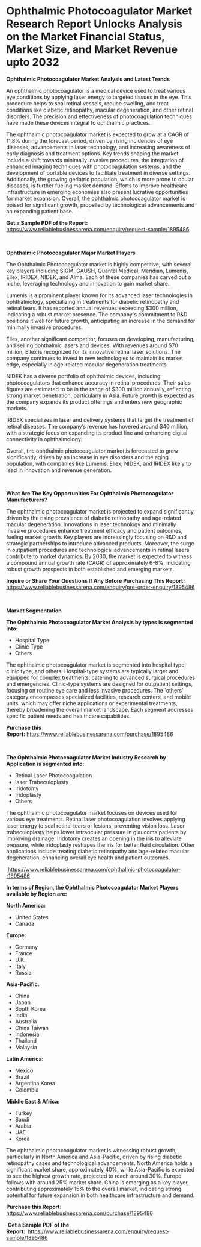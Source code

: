 <p><h1>Ophthalmic Photocoagulator Market Research Report Unlocks Analysis on the Market Financial Status, Market Size, and Market Revenue upto 2032</h1></p><p><strong>Ophthalmic Photocoagulator Market Analysis and Latest Trends</strong></p>
<p><p>An ophthalmic photocoagulator is a medical device used to treat various eye conditions by applying laser energy to targeted tissues in the eye. This procedure helps to seal retinal vessels, reduce swelling, and treat conditions like diabetic retinopathy, macular degeneration, and other retinal disorders. The precision and effectiveness of photocoagulation techniques have made these devices integral to ophthalmic practices.</p><p>The ophthalmic photocoagulator market is expected to grow at a CAGR of 11.8% during the forecast period, driven by rising incidences of eye diseases, advancements in laser technology, and increasing awareness of early diagnosis and treatment options. Key trends shaping the market include a shift towards minimally invasive procedures, the integration of enhanced imaging techniques with photocoagulation systems, and the development of portable devices to facilitate treatment in diverse settings. Additionally, the growing geriatric population, which is more prone to ocular diseases, is further fueling market demand. Efforts to improve healthcare infrastructure in emerging economies also present lucrative opportunities for market expansion. Overall, the ophthalmic photocoagulator market is poised for significant growth, propelled by technological advancements and an expanding patient base.</p></p>
<p><strong>Get a Sample PDF of the Report:&nbsp;</strong> <a href="https://www.reliablebusinessarena.com/enquiry/request-sample/1895486?utm_campaign=3252&utm_medium=2&utm_source=Github&utm_content=ia&utm_term=14042025&utm_id=ophthalmic-photocoagulator">https://www.reliablebusinessarena.com/enquiry/request-sample/1895486</a></p>
<p>&nbsp;</p>
<p><strong>Ophthalmic Photocoagulator Major Market Players</strong></p>
<p><p>The Ophthalmic Photocoagulator market is highly competitive, with several key players including SIGM, GAUSH, Quantel Medical, Meridian, Lumenis, Ellex, IRIDEX, NIDEK, and Alma. Each of these companies has carved out a niche, leveraging technology and innovation to gain market share.</p><p>Lumenis is a prominent player known for its advanced laser technologies in ophthalmology, specializing in treatments for diabetic retinopathy and retinal tears. It has reported annual revenues exceeding $300 million, indicating a robust market presence. The company's commitment to R&D positions it well for future growth, anticipating an increase in the demand for minimally invasive procedures.</p><p>Ellex, another significant competitor, focuses on developing, manufacturing, and selling ophthalmic lasers and devices. With revenues around $70 million, Ellex is recognized for its innovative retinal laser solutions. The company continues to invest in new technologies to maintain its market edge, especially in age-related macular degeneration treatments.</p><p>NIDEK has a diverse portfolio of ophthalmic devices, including photocoagulators that enhance accuracy in retinal procedures. Their sales figures are estimated to be in the range of $300 million annually, reflecting strong market penetration, particularly in Asia. Future growth is expected as the company expands its product offerings and enters new geographic markets.</p><p>IRIDEX specializes in laser and delivery systems that target the treatment of retinal diseases. The company’s revenue has hovered around $40 million, with a strategic focus on expanding its product line and enhancing digital connectivity in ophthalmology.</p><p>Overall, the ophthalmic photocoagulator market is forecasted to grow significantly, driven by an increase in eye disorders and the aging population, with companies like Lumenis, Ellex, NIDEK, and IRIDEX likely to lead in innovation and revenue generation.</p></p>
<p>&nbsp;</p>
<p><strong>What Are The Key Opportunities For Ophthalmic Photocoagulator Manufacturers?</strong></p>
<p><p>The ophthalmic photocoagulator market is projected to expand significantly, driven by the rising prevalence of diabetic retinopathy and age-related macular degeneration. Innovations in laser technology and minimally invasive procedures enhance treatment efficacy and patient outcomes, fueling market growth. Key players are increasingly focusing on R&D and strategic partnerships to introduce advanced products. Moreover, the surge in outpatient procedures and technological advancements in retinal lasers contribute to market dynamics. By 2030, the market is expected to witness a compound annual growth rate (CAGR) of approximately 6-8%, indicating robust growth prospects in both established and emerging markets.</p></p>
<p><strong>Inquire or Share Your Questions If Any Before Purchasing This Report:</strong> <a href="https://www.reliablebusinessarena.com/enquiry/pre-order-enquiry/1895486?utm_campaign=3252&utm_medium=2&utm_source=Github&utm_content=ia&utm_term=14042025&utm_id=ophthalmic-photocoagulator">https://www.reliablebusinessarena.com/enquiry/pre-order-enquiry/1895486</a></p>
<p>&nbsp;</p>
<p><strong>Market Segmentation</strong></p>
<p><strong>The Ophthalmic Photocoagulator Market Analysis by types is segmented into:</strong></p>
<p><ul><li>Hospital Type</li><li>Clinic Type</li><li>Others</li></ul></p>
<p><p>The ophthalmic photocoagulator market is segmented into hospital type, clinic type, and others. Hospital-type systems are typically larger and equipped for complex treatments, catering to advanced surgical procedures and emergencies. Clinic-type systems are designed for outpatient settings, focusing on routine eye care and less invasive procedures. The 'others' category encompasses specialized facilities, research centers, and mobile units, which may offer niche applications or experimental treatments, thereby broadening the overall market landscape. Each segment addresses specific patient needs and healthcare capabilities.</p></p>
<p><strong>Purchase this Report:&nbsp;</strong><a href="https://www.reliablebusinessarena.com/purchase/1895486?utm_campaign=3252&utm_medium=2&utm_source=Github&utm_content=ia&utm_term=14042025&utm_id=ophthalmic-photocoagulator">https://www.reliablebusinessarena.com/purchase/1895486</a></p>
<p>&nbsp;</p>
<p><strong>The Ophthalmic Photocoagulator Market Industry Research by Application is segmented into:</strong></p>
<p><ul><li>Retinal Laser Photocoagulation</li><li>laser Trabeculoplasty</li><li>Iridotomy</li><li>Iridoplasty</li><li>Others</li></ul></p>
<p><p>The ophthalmic photocoagulator market focuses on devices used for various eye treatments. Retinal laser photocoagulation involves applying laser energy to seal retinal tears or lesions, preventing vision loss. Laser trabeculoplasty helps lower intraocular pressure in glaucoma patients by improving drainage. Iridotomy creates an opening in the iris to alleviate pressure, while iridoplasty reshapes the iris for better fluid circulation. Other applications include treating diabetic retinopathy and age-related macular degeneration, enhancing overall eye health and patient outcomes.</p></p>
<p><a href="https://www.reliablebusinessarena.com/ophthalmic-photocoagulator-r1895486?utm_campaign=3252&utm_medium=2&utm_source=Github&utm_content=ia&utm_term=14042025&utm_id=ophthalmic-photocoagulator">&nbsp;https://www.reliablebusinessarena.com/ophthalmic-photocoagulator-r1895486</a></p>
<p><strong>In terms of Region, the Ophthalmic Photocoagulator Market Players available by Region are:</strong></p>
<p>
    <p> <strong> North America: </strong>
        <ul>
            <li>United States</li>
            <li>Canada</li>
        </ul>
        </p> 
    <p> <strong> Europe: </strong>
        <ul>
            <li>Germany</li>
            <li>France</li>
            <li>U.K.</li>
            <li>Italy</li>
            <li>Russia</li>
        </ul>
        </p> 
    <p> <strong> Asia-Pacific: </strong>
        <ul>
            <li>China</li>
            <li>Japan</li>
            <li>South Korea</li>
            <li>India</li>
            <li>Australia</li>
            <li>China Taiwan</li>
            <li>Indonesia</li>
            <li>Thailand</li>
            <li>Malaysia</li>
        </ul>
        </p> 
    <p> <strong> Latin America: </strong>
        <ul>
            <li>Mexico</li>
            <li>Brazil</li>
            <li>Argentina Korea</li>
            <li>Colombia</li>
        </ul>
        </p> 
    <p> <strong> Middle East & Africa: </strong>
        <ul>
            <li>Turkey</li>
            <li>Saudi</li>
            <li>Arabia</li>
            <li>UAE</li>
            <li>Korea</li>
        </ul>
    </p>
    </p>
<p><p>The ophthalmic photocoagulator market is witnessing robust growth, particularly in North America and Asia-Pacific, driven by rising diabetic retinopathy cases and technological advancements. North America holds a significant market share, approximately 40%, while Asia-Pacific is expected to see the highest growth rate, projected to reach around 30%. Europe follows with around 25% market share. China is emerging as a key player, contributing approximately 15% to the overall market, indicating strong potential for future expansion in both healthcare infrastructure and demand.</p></p>
<p><strong>Purchase this Report: </strong><a href="https://www.reliablebusinessarena.com/purchase/1895486?utm_campaign=3252&utm_medium=2&utm_source=Github&utm_content=ia&utm_term=14042025&utm_id=ophthalmic-photocoagulator">https://www.reliablebusinessarena.com/purchase/1895486</a></p>
<p>&nbsp;<strong>Get a Sample PDF of the Report:&nbsp;&nbsp;</strong><a href="https://www.reliablebusinessarena.com/enquiry/request-sample/1895486?utm_campaign=3252&utm_medium=2&utm_source=Github&utm_content=ia&utm_term=14042025&utm_id=ophthalmic-photocoagulator">https://www.reliablebusinessarena.com/enquiry/request-sample/1895486</a></p>
<p><strong></strong></p>
<p><p></p><p></p><p></p></p>